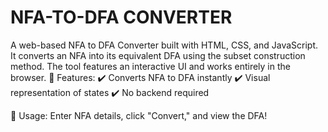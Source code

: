 # NFA-TO-DFA CONVERTER
A web-based NFA to DFA Converter built with HTML, CSS, and JavaScript. It converts an NFA into its equivalent DFA using the subset construction method. The tool features an interactive UI and works entirely in the browser.
🚀 Features:
✔️ Converts NFA to DFA instantly
✔️ Visual representation of states
✔️ No backend required

🔹 Usage: Enter NFA details, click "Convert," and view the DFA!
